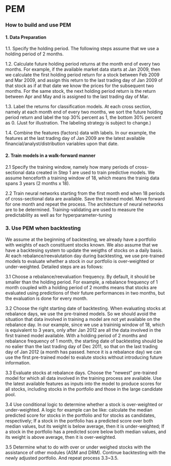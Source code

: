 # PEM

### How to build and use PEM
#### 1. Data Preparation
1.1. Specify the holding period. The following steps assume that we use a holding period of 2 months.

1.2. Calculate future holding period returns at the month end of every two months. For example, if the available market data starts at Jan 2009, then we calculate the first holding period return for a stock between Feb 2009 and Mar 2009, and assign this return to the last trading day of Jan 2009 of that stock as if at that date we know the prices for the subsequent two months. For the same stock, the next holding period return is the return between Apr and May and is assigned to the last trading day of Mar.

1.3. Label the returns for classification models. At each cross section, namely at each month end of every two months, we sort the future holding period return and label the top 30% percent as 1, the bottom 30% percent as 0. (Just for illustration. The labeling strategy is subject to change.)

1.4. Combine the features (factors) data with labels. In our example, the features at the last trading day of Jan 2009 are the latest available financial/analyst/distribution variables upon that date.

#### 2. Train models in a walk-forward manner
2.1 Specify the training window, namely how many periods of cross-sectional data created in Step 1 are used to train predictive models. We assume henceforth a training window of 18, which means the trainig data spans 3 years (2 months x 18).

2.2 Train neural networks starting from the first month end when 18 periods of cross-sectional data are available. Save the trained model. Move forward for one month and repeat the process. The architecture of neural networks are to be determined. Training-validating are used to measure the predictability as well as for hyperparameter-tuning

### 3. Use PEM when backtesting

We assume at the beginning of backtesting, we already have a portfolio with weights of each constituent stocks known. We also assume that we have a backtesing system to update the weigths of stocks on a daily basis. At each rebalance/reevalutation day during backtesting, we use pre-trained models to evaluate whether a stock in our portfolio is over-weighted or under-weighted. Detailed steps are as follows:

3.1 Choose a rebalance/reevaluation frequency. By default, it should be smaller than the holding period. For example, a rebalance frequency of 1 month coupled with a holding period of 2 months means that stocks are evaluated using predictions of their future performances in two months, but the evaluation is done for every month.

3.2 Choose the right starting date of backtesting. When evaluating stocks at rebalance days, we use the pre-trained models. So we should avoid the situation that data involved in training a model are not yet available on the rebalance day. In our example, since we use a traininig window of 18, which is equivalent to 3 years, only after Jan 2012 are all the data involved in the first trained model available. With a holding period of 2 months and rebalance frequency of 1 month, the starting date of backtesting should be no ealier than the last trading day of Dec 2011, so that on the last trading day of Jan 2012 (a month has passed. hence it is a rebalance day) we can use the first pre-trained model to evalute stocks without introducing future information.

3.3 Evaluate stocks at rebalance days. Choose the "newest" pre-trained model for which all data involved in the training process are available. Use the latest available features as inputs into the model to produce scores for all stocks, including stocks in the portfolio and those in the large candidate pool.

3.4 Use conditional logic to determine whether a stock is over-weighted or under-weighted. A logic for example can be like: calculate the median predicted score for stocks in the portfolio and for stocks as candidates, respectively; If a stock in the portfolio has a predicted score over both median values, but its weight is below average, then it is under-weighted; If a stock in the portfolio has a predicted score below both median values, and its weight is above average, then it is over-weighted.

3.5 Determine what to do with over or under weighed stocks with the assistance of other modules (ASM and DRM). Continue backtesting with the newly adjusted portfolio. And repeat process 3.3~3.5.
